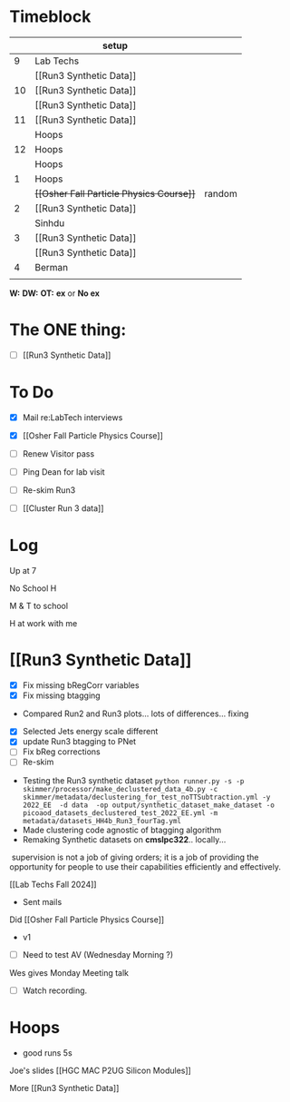 # Timeblock

|     | setup                                      |        |
| --- | ------------------------------------------ | ------ |
| 9   | Lab Techs                                  |        |
|     | [[Run3 Synthetic Data]]                    |        |
| 10  | [[Run3 Synthetic Data]]                    |        |
|     | [[Run3 Synthetic Data]]                    |        |
| 11  | [[Run3 Synthetic Data]]                    |        |
|     | Hoops                                      |        |
| 12  | Hoops                                      |        |
|     | Hoops                                      |        |
| 1   | Hoops                                      |        |
|     | ~~[[Osher Fall Particle Physics Course]]~~ | random |
| 2   | [[Run3 Synthetic Data]]                    |        |
|     | Sinhdu                                     |        |
| 3   | [[Run3 Synthetic Data]]                    |        |
|     | [[Run3 Synthetic Data]]                    |        |
| 4   | Berman                                     |        |
|     |                                            |        |

**W:**
**DW:**
**OT:**
**ex** or **No ex**

# The ONE thing: 
- [ ] [[Run3 Synthetic Data]]


# To Do
- [x] Mail re:LabTech interviews
- [x] [[Osher Fall Particle Physics Course]]
- [ ] Renew Visitor pass
- [ ] Ping Dean for lab visit
- [ ] Re-skim Run3
- [ ] [[Cluster Run 3 data]]


# Log


Up at 7 

No School H 

M & T to school

H at work with me

# [[Run3 Synthetic Data]]
- [x] Fix missing bRegCorr variables
- [x] Fix missing btagging
- Compared Run2 and Run3 plots... lots of differences... fixing
- [x] Selected Jets energy scale different
- [x]  update Run3 btagging to PNet
- [ ] Fix bReg corrections
- [ ] Re-skim
- Testing the Run3 synthetic dataset `python runner.py -s -p skimmer/processor/make_declustered_data_4b.py -c skimmer/metadata/declustering_for_test_noTTSubtraction.yml -y 2022_EE  -d data  -op output/synthetic_dataset_make_dataset -o picoaod_datasets_declustered_test_2022_EE.yml -m metadata/datasets_HH4b_Run3_fourTag.yml`
- Made clustering code agnostic of btagging algorithm
- Remaking Synthetic datasets on **cmslpc322**.. locally...

 supervision is not a job of giving orders; it is a job of providing the opportunity for people to use their capabilities efficiently and effectively.

[[Lab Techs Fall 2024]]
- Sent mails

Did [[Osher Fall Particle Physics Course]] 
- v1
- [ ] Need to test AV (Wednesday Morning ?)


Wes gives Monday Meeting talk
- [ ] Watch recording.

# Hoops 
- good runs 5s 

Joe's slides [[HGC MAC P2UG Silicon Modules]]

More [[Run3 Synthetic Data]]